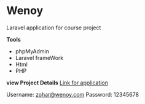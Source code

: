 # Wenoy
Laravel application for course project

**Tools**

- phpMyAdmin
- Laravel frameWork
- Html
- PHP

**view Project Details**
[Link for application](http://naamael.myweb.jce.ac.il/wenoy/public/)

Username: zohar@wenoy.com Password: 12345678
